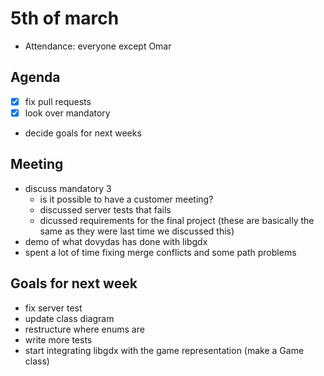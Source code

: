 # 5th of march
* Attendance: everyone except Omar

## Agenda
* [x] fix pull requests
* [x] look over mandatory
* decide goals for next weeks

## Meeting
* discuss mandatory 3
    * is it possible to have a customer meeting?
    * discussed server tests that fails
    * dicussed requirements for the final project (these are basically the same as they were last time we discussed this)
* demo of what dovydas has done with libgdx
* spent a lot of time fixing merge conflicts and some path problems

## Goals for next week
* fix server test
* update class diagram
* restructure where enums are
* write more tests
* start integrating libgdx with the game representation (make a Game class)
